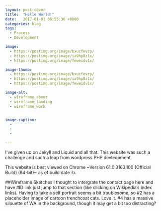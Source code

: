 ```yaml
---
layout: post-cover
title:  "Hello World!"
date:   2017-01-01 06:55:36 +0800
categories: blog
tags:
  - Process
  - Development

image:
  - https://postimg.org/image/bxucfevzp/
  - https://postimg.org/image/ia9hp8z1x/
  - https://postimg.org/image/feweidv1x/

image-thumb:
  - https://postimg.org/image/bxucfevzp/
  - https://postimg.org/image/ia9hp8z1x/
  - https://postimg.org/image/feweidv1x/

image-alt:
  - wireframe_about
  - wireframe_landing
  - wireframe_work


image-caption:
  - 
  - 
  - 

---
```


I've given up on Jekyll and Liquid and all that. This website was such a challenge and such a leap from wordpress PHP devleopment.

This website is best viewed on Chrome ~Version 61.0.3163.100 (Official Build) (64-bit)~ as of build date :b.


##Wireframe Sketches
I thought to intergrate the contact page here and have #ID link just jump to that section (like clicking on Wikipedia’s index links). Having to take a self portrait seems a bit troublesome, so #2 has a placeholder image of cartoon trenchcoat cats. Love it. #4 has a massive silouette of WA in the background, though it may get a bit too distracting?